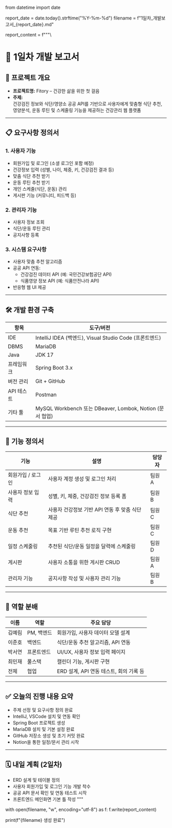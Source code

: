 from datetime import date

report_date = date.today().strftime("%Y-%m-%d")
filename = f"1일차_개발보고서_{report_date}.md"

report_content = f"""\
# 📝 1일차 개발 보고서

## 📌 프로젝트 개요

- **프로젝트명:** Fitory – 건강한 삶을 위한 첫 걸음  
- **주제:**  
  건강검진 정보와 식단/영양소 공공 API를 기반으로 사용자에게 맞춤형 식단 추천, 영양분석, 운동 루틴 및 스케줄링 기능을 제공하는 건강관리 웹 플랫폼

---

## 📋 요구사항 정의서

### 1. 사용자 기능
- 회원가입 및 로그인 (소셜 로그인 포함 예정)
- 건강정보 입력 (성별, 나이, 체중, 키, 건강검진 결과 등)
- 맞춤 식단 추천 받기
- 운동 루틴 추천 받기
- 개인 스케줄(식단, 운동) 관리
- 게시판 기능 (커뮤니티, 피드백 등)

### 2. 관리자 기능
- 사용자 정보 조회
- 식단/운동 루틴 관리
- 공지사항 등록

### 3. 시스템 요구사항
- 사용자 맞춤 추천 알고리즘
- 공공 API 연동:  
  - 건강검진 데이터 API (예: 국민건강보험공단 API)  
  - 식품영양 정보 API (예: 식품안전나라 API)
- 반응형 웹 UI 제공

---

## 🛠 개발 환경 구축

| 항목 | 도구/버전 |
|------|------------|
| IDE | IntelliJ IDEA (백엔드), Visual Studio Code (프론트엔드) |
| DBMS | MariaDB |
| Java | JDK 17 |
| 프레임워크 | Spring Boot 3.x |
| 버전 관리 | Git + GitHub |
| API 테스트 | Postman |
| 기타 툴 | MySQL Workbench 또는 DBeaver, Lombok, Notion (문서 협업) |

---

## 🔧 기능 정의서

| 기능 | 설명 | 담당자 |
|------|------|--------|
| 회원가입 / 로그인 | 사용자 계정 생성 및 로그인 처리 | 팀원 A |
| 사용자 정보 입력 | 성별, 키, 체중, 건강검진 정보 등록 폼 | 팀원 B |
| 식단 추천 | 사용자 건강정보 기반 API 연동 후 맞춤 식단 제공 | 팀원 C |
| 운동 추천 | 목표 기반 루틴 추천 로직 구현 | 팀원 C |
| 일정 스케줄링 | 추천된 식단/운동 일정을 달력에 스케줄링 | 팀원 D |
| 게시판 | 사용자 소통을 위한 게시판 CRUD | 팀원 A |
| 관리자 기능 | 공지사항 작성 및 사용자 관리 기능 | 팀원 B |

---

## 👥 역할 분배

| 이름 | 역할 | 주요 담당 |
|------|------|------------|
| 김예림 | PM, 백엔드 | 회원가입, 사용자 데이터 모델 설계 |
| 이준호 | 백엔드 | 식단/운동 추천 알고리즘, API 연동 |
| 박서연 | 프론트엔드 | UI/UX, 사용자 정보 입력 페이지 |
| 최민재 | 풀스택 | 캘린더 기능, 게시판 구현 |
| 전체 | 협업 | ERD 설계, API 연동 테스트, 회의 기록 등 |

---

## ✅ 오늘의 진행 내용 요약

- 주제 선정 및 요구사항 정의 완료
- IntelliJ, VSCode 설치 및 연동 확인
- Spring Boot 프로젝트 생성
- MariaDB 설치 및 기본 설정 완료
- GitHub 저장소 생성 및 초기 커밋 완료
- Notion을 통한 일정/문서 관리 시작

---

## 🗓 내일 계획 (2일차)

- ERD 설계 및 테이블 정의
- 사용자 회원가입 및 로그인 기능 개발 착수
- 공공 API 문서 확인 및 연동 테스트 시작
- 프론트엔드 메인화면 기본 틀 작성
"""

with open(filename, "w", encoding="utf-8") as f:
    f.write(report_content)

print(f"{filename} 생성 완료")
